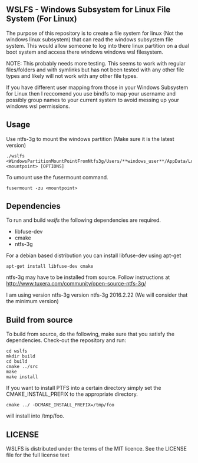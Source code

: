 ## WSLFS - Windows Subsystem for Linux File System (For Linux)

The purpose of this repository is to create a file system for linux 
(Not the windows linux subsystem) that can read the windows subsystem file system. 
This would allow someone to log into there linux partition on a dual boot system 
and access there windows windows wsl filesystem. 

NOTE: This probably needs more testing. This seems to work with regular files/folders 
and with symlinks but has not been tested with any other file types and likely will not
work with any other file types.

If you have different user mapping from those in your Windows Subsystem for Linux then
I reccomend you use bindfs to map your username and possibly group names to your current
system to avoid messing up your windows wsl permissions.

## Usage

Use ntfs-3g to mount the windows partition (Make sure it is the latest version)

```
./wslfs <WindowsPartitionMountPointFromNtfs3g/Users/**windows_user**/AppData/Local/lxss/home/**wsl_user**> <mountpoint> [OPTIONS]
```

To umount use the fusermount command.
```
fusermount -zu <mountpoint>
```

## Dependencies

To run and build *wslfs* the following dependencies are required.

* libfuse-dev
* cmake
* ntfs-3g

For a debian based distribution you can install libfuse-dev using apt-get 
```
apt-get install libfuse-dev cmake
```

ntfs-3g may have to be installed from source.
Follow instructions at http://www.tuxera.com/community/open-source-ntfs-3g/

I am using version ntfs-3g version ntfs-3g 2016.2.22 (We will consider that the minimum version)

## Build from source

To build from source, do the following, make sure that you satisfy the
dependencies. Check-out the repository and run:

```
cd wslfs
mkdir build
cd build
cmake ../src
make
make install
```

If you want to install PTFS into a certain directory simply set the
CMAKE_INSTALL_PREFIX to the appropriate directory.
```
cmake ../ -DCMAKE_INSTALL_PREFIX=/tmp/foo
```
will install into /tmp/foo.

## LICENSE

WSLFS is distributed under the terms of the  MIT licence. See the LICENSE file for the full license text
